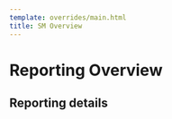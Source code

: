 ```yaml
---
template: overrides/main.html
title: SM Overview
---
```


# Reporting Overview
## Reporting details
